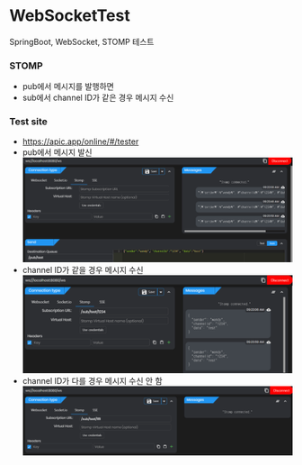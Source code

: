 # WebSocketTest
SpringBoot, WebSocket, STOMP 테스트

### STOMP
- pub에서 메시지를 발행하면
- sub에서 channel ID가 같은 경우 메시지 수신

### Test site
- https://apic.app/online/#/tester
- pub에서 메시지 발신
![](images/pub.png)
- channel ID가 같을 경우 메시지 수신
![](images/sub_ok.png)
- channel ID가 다를 경우 메시지 수신 안 함
![](images/sub_no.png)

